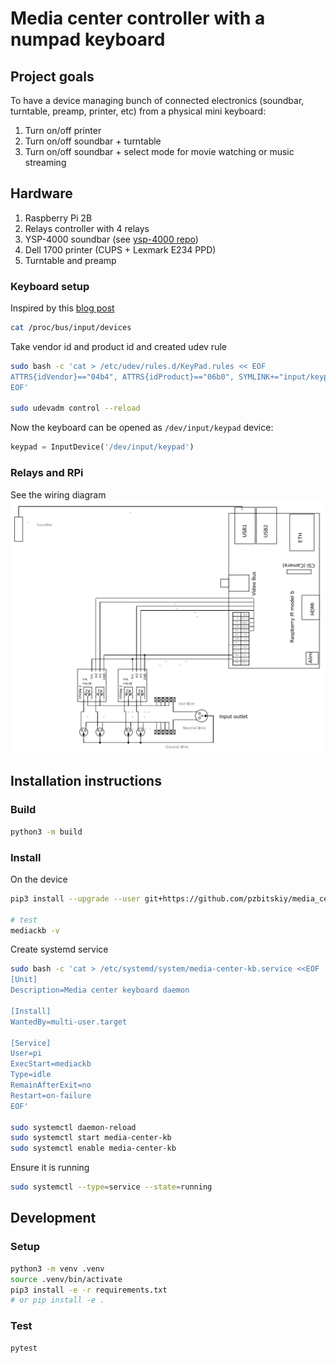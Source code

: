 # Media center controller with a numpad keyboard

## Project goals

To have a device managing bunch of connected electronics (soundbar, turntable, preamp, printer, etc)
from a physical mini keyboard:
1. Turn on/off printer
2. Turn on/off soundbar + turntable
3. Turn on/off soundbar + select mode for movie watching or music streaming

## Hardware

1. Raspberry Pi 2B
2. Relays controller with 4 relays
3. YSP-4000 soundbar (see [ysp-4000 repo](https://github.com/pzbitskiy/yamaha-ysp-4000))
4. Dell 1700 printer (CUPS + Lexmark E234 PPD)
5. Turntable and preamp

### Keyboard setup

Inspired by this [blog post](https://softsolder.com/2016/03/02/raspberry-pi-usb-keypad-via-evdev/)

```sh
cat /proc/bus/input/devices
```

Take vendor id and product id and created udev rule

```sh
sudo bash -c 'cat > /etc/udev/rules.d/KeyPad.rules << EOF
ATTRS{idVendor}=="04b4", ATTRS{idProduct}=="06b0", SYMLINK+="input/keypad"
EOF'

sudo udevadm control --reload
```

Now the keyboard can be opened as `/dev/input/keypad` device:

```python
keypad = InputDevice('/dev/input/keypad')
```

### Relays and RPi

See the wiring diagram
![wiring](rpi-relays.png)

## Installation instructions

### Build

```sh
python3 -m build
```

### Install

On the device

```sh
pip3 install --upgrade --user git+https://github.com/pzbitskiy/media_center_kb

# test
mediackb -v
```

Create systemd service

```sh
sudo bash -c 'cat > /etc/systemd/system/media-center-kb.service <<EOF
[Unit]
Description=Media center keyboard daemon

[Install]
WantedBy=multi-user.target

[Service]
User=pi
ExecStart=mediackb
Type=idle
RemainAfterExit=no
Restart=on-failure
EOF'

sudo systemctl daemon-reload
sudo systemctl start media-center-kb
sudo systemctl enable media-center-kb
```

Ensure it is running

```sh
sudo systemctl --type=service --state=running
```

## Development

### Setup
```sh
python3 -m venv .venv
source .venv/bin/activate
pip3 install -e -r requirements.txt
# or pip install -e .
```

### Test

```sh
pytest
```
